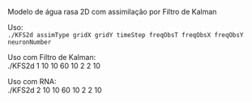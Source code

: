 Modelo de água rasa 2D com assimilação por Filtro de Kalman

Uso: \
```./KFS2d assimType gridX gridY timeStep freqObsT freqObsX freqObsY neuronNumber ```

Uso com Filtro de Kalman: \
./KFS2d 1 10 10 60 10 2 2 10

Uso com RNA: \
./KFS2d 2 10 10 60 10 2 2 10
